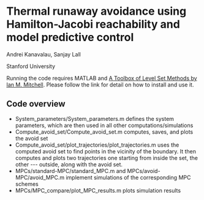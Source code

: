 # Thermal runaway avoidance using Hamilton-Jacobi reachability and model predictive control
Andrei Kanavalau, Sanjay Lall

Stanford University

Running the code requires MATLAB and [A Toolbox of Level Set Methods by Ian M. Mitchell](https://www.cs.ubc.ca/~mitchell/ToolboxLS/). Please follow the link for detail on how to install and use it.

## Code overview
* System_parameters/System_parameters.m defines the system parameters, which are then used in all other computations/simulations
* Compute_avoid_set/Compute_avoid_set.m computes, saves, and plots the avoid set
* Compute_avoid_set/plot_trajectories/plot_trajectories.m uses the computed avoid set to find points in the vicinity of the boundary. It then computes and plots two trajectories one starting from inside the set, the other --- outside, along with the avoid set.
* MPCs/standard-MPC/standard_MPC.m and MPCs/avoid-MPC/avoid_MPC.m implement simulations of the corresponding MPC schemes
* MPCs/MPC_compare/plot_MPC_results.m plots simulation results
